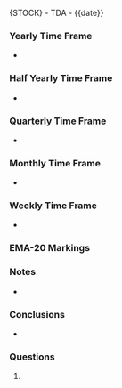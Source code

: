 {STOCK} - TDA - {{date}}

### Yearly Time Frame
- 
### Half Yearly Time Frame
- 
### Quarterly Time Frame
- 
### Monthly Time Frame
- 
### Weekly Time Frame
- 
### EMA-20 Markings

### Notes
- 
### **Conclusions**
- 
### **Questions**
1. 

